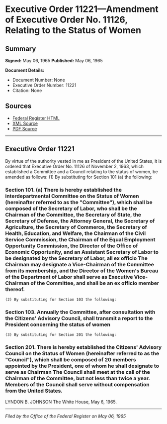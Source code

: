 # Executive Order 11221—Amendment of Executive Order No. 11126, Relating to the Status of Women

## Summary

**Signed:** May 06, 1965
**Published:** May 06, 1965

**Document Details:**
- Document Number: None
- Executive Order Number: 11221
- Citation: None

## Sources
- [Federal Register HTML](https://www.presidency.ucsb.edu/documents/executive-order-11221-amendment-executive-order-no-11126-relating-the-status-women)
- [XML Source](None)
- [PDF Source](None)

---

## Executive Order 11221

By virtue of the authority vested in me as President of the United States, it is ordered that Executive Order No. 11126 of November 2, 1963, which established a Committee and a Council relating to the status of women, be amended as follows:
    (1) By substituting for Section 101 (a) the following:
### Section 101. (a) There is hereby established the interdepartmental Committee on the Status of Women (hereinafter referred to as the "Committee"), which shall be composed of the Secretary of Labor, who shall be the Chairman of the Committee, the Secretary of State, the Secretary of Defense, the Attorney General, the Secretary of Agriculture, the Secretary of Commerce, the Secretary of Health, Education, and Welfare, the Chairman of the Civil Service Commission, the Chairman of the Equal Employment Opportunity Commission, the Director of the Office of Economic Opportunity, and an Assistant Secretary of Labor to be designated by the Secretary of Labor, all ex officio The Chairman may designate a Vice-Chairman of the Committee from its membership, and the Director of the Women's Bureau of the Department of Labor shall serve as Executive Vice-Chairman of the Committee, and shall be an ex officio member thereof.

    (2) By substituting for Section 103 the following:
### Section 103. Annually the Committee, after consultation with the Citizens' Advisory Council, shall transmit a report to the President concerning the status of women

    (3) By substituting for Section 201 the following:
### Section 201. There is hereby established the Citizens' Advisory Council on the Status of Women (hereinafter referred to as the "Council"), which shall be composed of 20 members appointed by the President, one of whom he shall designate to serve as Chairman The Council shall meet at the call of the Chairman of the Committee, but not less than twice a year. Members of the Council shall serve without compensation from the United States.

LYNDON B. JOHNSON
The White House,
May 6, 1965.

---

*Filed by the Office of the Federal Register on May 06, 1965*
